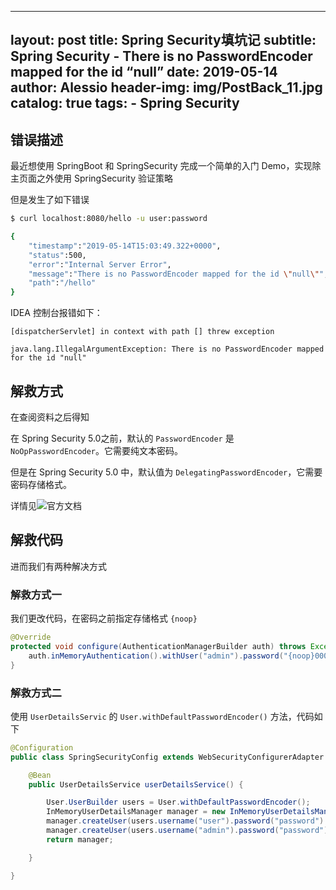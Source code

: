 ---
layout:     post
title:      Spring Security填坑记
subtitle:   Spring Security - There is no PasswordEncoder mapped for the id “null”
date:       2019-05-14
author:     Alessio
header-img: img/PostBack_11.jpg
catalog: true
tags:
    - Spring Security
--

## 错误描述

最近想使用 SpringBoot 和 SpringSecurity 完成一个简单的入门 Demo，实现除主页面之外使用 SpringSecurity 验证策略

但是发生了如下错误
```bash
$ curl localhost:8080/hello -u user:password

{
	"timestamp":"2019-05-14T15:03:49.322+0000",
	"status":500,
	"error":"Internal Server Error",
	"message":"There is no PasswordEncoder mapped for the id \"null\"",
	"path":"/hello"
}
```
IDEA 控制台报错如下：
```
[dispatcherServlet] in context with path [] threw exception

java.lang.IllegalArgumentException: There is no PasswordEncoder mapped for the id "null"
```

## 解救方式

在查阅资料之后得知

在 Spring Security 5.0之前，默认的 `PasswordEncoder` 是 `NoOpPasswordEncoder`。它需要纯文本密码。

但是在 Spring Security 5.0 中，默认值为 `DelegatingPasswordEncoder`，它需要密码存储格式。

详情见![官方文档](https://docs.spring.io/spring-security/site/docs/current/reference/htmlsingle/#pe-dpe)

## 解救代码

进而我们有两种解决方式

### 解救方式一
我们更改代码，在密码之前指定存储格式  `{noop}`
```java
@Override
protected void configure(AuthenticationManagerBuilder auth) throws Exception {
    auth.inMemoryAuthentication().withUser("admin").password("{noop}000000").roles("ADMIN");
}
```

### 解救方式二

使用 `UserDetailsServic` 的 `User.withDefaultPasswordEncoder()` 方法，代码如下

```java
@Configuration
public class SpringSecurityConfig extends WebSecurityConfigurerAdapter {

    @Bean
    public UserDetailsService userDetailsService() {

        User.UserBuilder users = User.withDefaultPasswordEncoder();
        InMemoryUserDetailsManager manager = new InMemoryUserDetailsManager();
        manager.createUser(users.username("user").password("password").roles("USER").build());
        manager.createUser(users.username("admin").password("password").roles("USER", "ADMIN").build());
        return manager;

    }

}
```